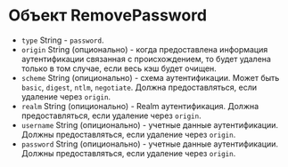 # Объект RemovePassword

* `type` String - `password`.
* `origin` String (опционально) - когда предоставлена информация аутентификации связанная с происхождением, то будет удалена только в том случае, если весь кэш будет очищен.
* `scheme` String (опиционально) - схема аутентификации. Может быть `basic`, `digest`, `ntlm`, `negotiate`. Должна предоставляться, если удаление через `origin`.
* `realm` String (опиционально) - Realm аутентификация. Должна предоставляться, если удаление через `origin`.
* `username` String (опиционально) - учетные данные аутентификации. Должны предоставляться, если удаление через `origin`.
* `password` String (опиционально) - учетные данные аутентификации. Должны предоставляться, если удаление через `origin`.
